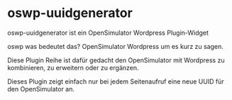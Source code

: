 # oswp-uuidgenerator
oswp-uuidgenerator ist ein OpenSimulator Wordpress Plugin-Widget 

oswp was bedeutet das? OpenSimulator Wordpress um es kurz zu sagen.

Diese Plugin Reihe ist dafür gedacht den OpenSimulator mit Wordpress zu kombinieren, zu erweitern oder zu ergänzen.

Dieses Plugin zeigt einfach nur bei jedem Seitenaufruf eine neue UUID für den OpenSimulator an.
